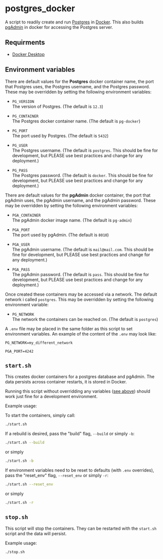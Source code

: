 # postgres_docker

A script to readily create and run [Postgres](https://www.postgresql.org/) in [Docker](docker.com). This also builds [pgAdmin](pgadmin.org) in docker for accessing the Postgres server.

## Requirments

  - [Docker Desktop](https://www.docker.com/products/docker-desktop)

## Environment variables

  There are default values for the **Postgres** docker container name, the port that Postgres uses, the Postgres username, and the Postgres password. These may be overridden by setting the following environment variables:

  - `PG_VERSION`\
    The version of Postgres. (The default is `12.3`)

  - `PG_CONTAINER`\
    The Postgres docker container name. (The default is `pg-docker`)

  - `PG_PORT`\
    The port used by Postgres. (The default is `5432`)

  - `PG_USER`\
    The Postgres username. (The default is `postgres`. This should be fine for development, but PLEASE use best practices and change for any deployment.)

  - `PG_PASS`\
    The Postgres password. (The default is `docker`. This should be fine for development, but PLEASE use best practices and change for any deployment.)

  There are default values for the **pgAdmin** docker container, the port that pgAdmin uses, the pgAdmin username, and the pgAdmin password. These may be overridden by setting the following environment variables:

  - `PGA_CONTAINER`\
    The pgAdmin docker image name. (The default is `pg-admin`)

  - `PGA_PORT`\
    The port used by pgAdmin. (The default is `8010`)

  - `PGA_USER`\
    The pgAdmin username. (The default is `mail@mail.com`. This should be fine for development, but PLEASE use best practices and change for any deployment.)

  - `PGA_PASS`\
    The pgAdmin password. (The default is `pass`. This should be fine for development, but PLEASE use best practices and change for any deployment.)

  Once created these containers may be accessed via a network. The default network i called `postgres`. This may be overridden by setting the following environment variable:

  - `PG_NETWORK`\
    The network the containers can be reached on. (The default is `postgres`)

  A `.env` file may be placed in the same folder as this script to set environment variables. An example of the content of the `.env` may look like:

  ```.env
  PG_NETWORK=my_different_network

  PGA_PORT=4242
  ```

## `start.sh`

  This creates docker containers for a postgres database and pgAdmin. The data persists across container restarts, it is stored in Docker.

  Running this script without overridding any variables ([see above](#environment-variables)) should work just fine for a development environment.

  Example usage:

  To start the containers, simply call:

  ```bash
  ./start.sh
  ```

  If a rebuild is desired, pass the "build" flag, `--build` or simply `-b`:

  ```bash
  ./start.sh --build
  ```

  or simply

  ```bash
  ./start.sh -b
  ```

  If environment variables need to be reset to defaults (with `.env` overrides), pass the "reset_env" flag, `--reset_env` or simply `-r`:

  ```bash
  ./start.sh --reset_env
  ```

  or simply

  ```bash
  ./start.sh -r
  ```

## `stop.sh`

  This script will stop the containers. They can be restarted with the `start.sh` script and the data will persist.

  Example usage:

  ```bash
  ./stop.sh
  ```
